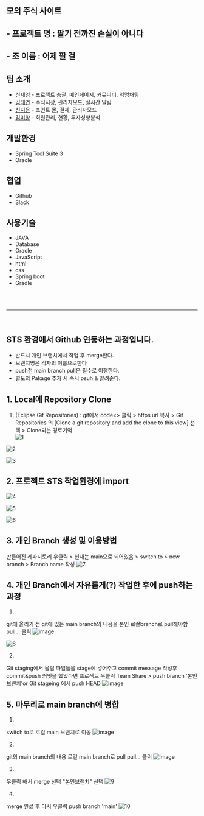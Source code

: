 ## 모의 주식 사이트
## - 프로젝트 명 : 팔기 전까진 손실이 아니다
## - 조 이름 : 어제 팔 걸


## 팀 소개
- [신재영](https://github.com/tsd02150) - 프로젝트 총괄, 메인페이지, 커뮤니티, 익명채팅
- [김태연](https://github.com/Benhur41) - 주식시장, 관리자모드, 실시간 알림
- [신지은](https://github.com/shinji56n) - 포인트 몰, 결제, 관리자모드
- [김미향](https://github.com/kmhyang) - 회원관리, 현황, 투자성향분석

## 개발환경
- Spring Tool Suite 3
- Oracle

## 협업
- Github
- Slack


## 사용기술
  * JAVA
  * Database
  * Oracle
  * JavaScript
  * html
  * css
  * Spring boot
  * Gradle

<br/>
<br/>
<hr>
<br/>

## STS 환경에서 Github 연동하는 과정입니다.
  - 반드시 개인 브랜치에서 작업 후 merge한다.
  - 브랜치명은 각자의 이름으로한다
  - push전 main branch pull은 필수로 이행한다.
  - 별도의 Pakage 추가 시 즉시 psuh & 알려준다.
  
## 1. Local에 Repository Clone
1. (Eclipse Git Repositories) : git에서 code<> 클릭 > https url 복사 > Git Repositories 의 [Clone a git repository and add the clone to this view] 선택 > Clone되는 경로기억  
![1](https://github.com/tsd02150/YedamLastProject/assets/85140469/48f0f742-98a9-43c8-aaca-7472d2eb5cd6)

![2](https://github.com/tsd02150/YedamLastProject/assets/85140469/47b0ea9c-c9f6-479b-ad0e-e1b92aa8d03d)

![3](https://github.com/tsd02150/YedamLastProject/assets/85140469/1c182875-80e2-4882-8666-82a40151c0b2)


## 2. 프로젝트 STS 작업환경에 import
![4](https://github.com/tsd02150/YedamLastProject/assets/85140469/d8d8c420-f002-4e87-a5ef-aefeaab9a4f6)

![5](https://github.com/tsd02150/YedamLastProject/assets/85140469/40c9fd28-6415-4b13-92bc-878f6fb187ac)

![6](https://github.com/tsd02150/YedamLastProject/assets/85140469/830d7c42-ca3c-4a4c-bd81-94c4231067d3)


## 3. 개인 Branch 생성 및 이용방법
만들어진 레파지토리 우클릭 > 현재는 main으로 되어있음 > switch to > new branch > Branch name 작성
![7](https://github.com/tsd02150/YedamLastProject/assets/85140469/ff3687b9-d369-4434-a375-58a83358b0a5)



## 4. 개인 Branch에서 자유롭게(?) 작업한 후에 push하는 과정
1.
git에 올리기 전 git에 있는 main branch의 내용을 본인 로컬branch로 pull해야함
pull... 클릭
![image](https://user-images.githubusercontent.com/85140469/235565671-328d60fb-96a9-4ce7-a45e-4996c397fc58.png)

![8](https://github.com/tsd02150/YedamLastProject/assets/85140469/5766a7a4-0023-46b5-ae8f-ae2f1c69c0c0)

2.
Git staging에서 올릴 파일들을 stage에 넣어주고 commit message 작성후 commit&push
커밋을 했었다면 프로젝트 우클릭 Team Share > push branch '본인 브랜치'or Git stageing 에서 push HEAD 
![image](https://user-images.githubusercontent.com/85140469/235566029-924fb414-e207-43a1-9ede-3d9a039fd533.png)

  
## 5. 마무리로 main branch에 병합
1.
switch to로 로컬 main 브랜치로 이동
![image](https://user-images.githubusercontent.com/85140469/235566227-46d3db56-ea94-4959-9cd8-20ea116a970d.png)

2.
git의 main branch의 내용 로컬 main branch로 pull
pull... 클릭
![image](https://user-images.githubusercontent.com/85140469/235565671-328d60fb-96a9-4ce7-a45e-4996c397fc58.png)

3.
우클릭 해서 merge 선택
"본인브랜치" 선택
![9](https://github.com/tsd02150/YedamLastProject/assets/85140469/c89bb154-0317-4ebd-b949-901f1fd4af5d)

4.
merge 완료 후
다시 우클릭 push branch 'main'
![10](https://github.com/tsd02150/YedamLastProject/assets/85140469/8841e8c7-15ea-41e8-9da1-4e66ad146a01)
